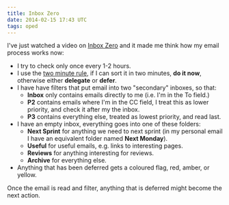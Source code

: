 ```yaml
---
title: Inbox Zero
date: 2014-02-15 17:43 UTC
tags: oped
---
```

I've just watched a video on [Inbox Zero](http://inboxzero.com/video) and it made me think how my email process works now:

* I try to check only once every 1-2 hours.
* I use the [two minute rule](http://www.huffingtonpost.com/james-clear/stop-procrastinating_b_3342758.html), if I can sort it in two minutes, **do it now**, otherwise either **delegate** or **defer**.
* I have have filters that put email into two "secondary" inboxes, so that:
	* **Inbox** only contains emails directly to me (i.e. I'm in the To field.)
	* **P2** contains emails where I'm in the CC field, I treat this as lower priority, and check it after my the inbox.
	* **P3** contains everything else, treated as lowest priority, and read last.
* I have an empty inbox, everything goes into one of these folders:
	* **Next Sprint** for anything we need to next sprint (in my personal email I have an equivalent folder named **Next Monday**).
	* **Useful** for useful emails, e.g. links to interesting pages.
	* **Reviews** for anything interesting for reviews.
	* **Archive** for everything else.
* Anything that has been deferred gets a coloured flag, red, amber, or yellow. 

Once the email is read and filter, anything that is deferred might become the next action.

